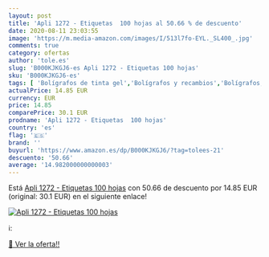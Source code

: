 ```yaml
---
layout: post
title: 'Apli 1272 - Etiquetas  100 hojas al 50.66 % de descuento'
date: 2020-08-11 23:03:55
image: 'https://m.media-amazon.com/images/I/513l7fo-EYL._SL400_.jpg'
comments: true
category: ofertas
author: 'tole.es'
slug: 'B000KJKGJ6-es Apli 1272 - Etiquetas 100 hojas'
sku: 'B000KJKGJ6-es'
tags: [ 'Bolígrafos de tinta gel','Bolígrafos y recambios','Bolígrafos, lápices y útiles de escritura','Oficina y papelería','Recambios para bolígrafos y plumas','apli', ]
actualPrice: 14.85 EUR
currency: EUR
price: 14.85
comparePrice: 30.1 EUR
prodname: 'Apli 1272 - Etiquetas  100 hojas'
country: 'es'
flag: '🇪🇸'
brand: ''
buyurl: 'https://www.amazon.es/dp/B000KJKGJ6/?tag=tolees-21'
descuento: '50.66'
average: '14.982000000000003'
---
```


Está [Apli 1272 - Etiquetas  100 hojas](https://www.amazon.es/dp/B000KJKGJ6/?tag=tolees-21) con 50.66 de descuento por 14.85 EUR (original: 30.1 EUR) en el siguiente enlace!

[![Apli 1272 - Etiquetas  100 hojas](https://m.media-amazon.com/images/I/513l7fo-EYL._SL400_.jpg)](https://www.amazon.es/dp/B000KJKGJ6/?tag=tolees-21)

ℹ️:


[🛒 Ver la oferta!!](https://www.amazon.es/dp/B000KJKGJ6/?tag=tolees-21)

